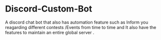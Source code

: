 # Discord-Custom-Bot
A discord chat bot that also has automation feature such as Inform you reagarding different contests /Events from time to time and It also have the features to maintain an entire global server .

